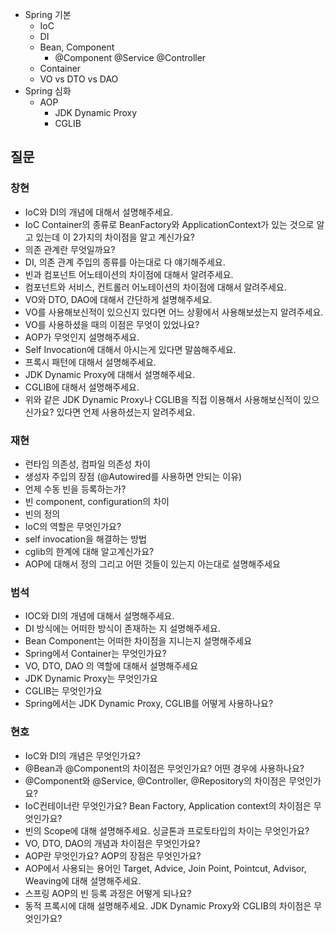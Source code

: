 - Spring 기본
  - IoC
  - DI
  - Bean, Component
     - @Component @Service @Controller
  - Container
  - VO vs DTO vs DAO
- Spring 심화
  - AOP
    - JDK Dynamic Proxy
    - CGLIB

## 질문
### 창현
- IoC와 DI의 개념에 대해서 설명해주세요.
- IoC Container의 종류로 BeanFactory와 ApplicationContext가 있는 것으로 알고 있는데 이 2가지의 차이점을 알고 계신가요?
- 의존 관계란 무엇일까요?
- DI, 의존 관계 주입의 종류를 아는대로 다 얘기해주세요.
- 빈과 컴포넌트 어노테이션의 차이점에 대해서 알려주세요.
- 컴포넌트와 서비스, 컨트롤러 어노테이션의 차이점에 대해서 알려주세요.
- VO와 DTO, DAO에 대해서 간단하게 설명해주세요.
- VO를 사용해보신적이 있으신지 있다면 어느 상황에서 사용해보셨는지 알려주세요.
- VO를 사용하셨을 때의 이점은 무엇이 있었나요?
- AOP가 무엇인지 설명해주세요.
- Self Invocation에 대해서 아시는게 있다면 말씀해주세요.
- 프록시 패턴에 대해서 설명해주세요.
- JDK Dynamic Proxy에 대해서 설명해주세요.
- CGLIB에 대해서 설명해주세요.
- 위와 같은 JDK Dynamic Proxy나 CGLIB을 직접 이용해서 사용해보신적이 있으신가요? 있다면 언제 사용하셨는지 알려주세요.
### 재현
- 런타임 의존성, 컴파일 의존성 차이
- 생성자 주입의 장점 (@Autowired를 사용하면 안되는 이유)
- 언제 수동 빈을 등록하는가?
- 빈 component, configuration의 차이
- 빈의 정의
- IoC의 역할은 무엇인가요?
- self invocation을 해결하는 방법
- cglib의 한계에 대해 알고계신가요?
- AOP에 대해서 정의 그리고 어떤 것들이 있는지 아는대로 설명해주세요
### 범석
- IOC와 DI의 개념에 대해서 설명해주세요.
- DI 방식에는 어떠한 방식이 존재하는 지 설명해주세요.
- Bean Component는 어떠한 차이점을 지니는지 설명해주세요
- Spring에서 Container는 무엇인가요?
- VO, DTO, DAO 의 역할에 대해서 설명해주세요
- JDK Dynamic Proxy는 무엇인가요
- CGLIB는 무엇인가요
- Spring에서는 JDK Dynamic Proxy, CGLIB를 어떻게 사용하나요? 
### 현호
- IoC와 DI의 개념은 무엇인가요?
- @Bean과 @Component의 차이점은 무엇인가요? 어떤 경우에 사용하나요?
- @Component와 @Service, @Controller, @Repository의 차이점은 무엇인가요?
- IoC컨테이너란 무엇인가요? Bean Factory, Application context의 차이점은 무엇인가요?
- 빈의 Scope에 대해 설명해주세요. 싱글톤과 프로토타입의 차이는 무엇인가요?
- VO, DTO, DAO의 개념과 차이점은 무엇인가요?
- AOP란 무엇인가요? AOP의 장점은 무엇인가요?
- AOP에서 사용되는 용어인 Target, Advice, Join Point, Pointcut, Advisor, Weaving에 대해 설명해주세요.
- 스프링 AOP의 빈 등록 과정은 어떻게 되나요?
- 동적 프록시에 대해 설명해주세요. JDK Dynamic Proxy와 CGLIB의 차이점은 무엇인가요?